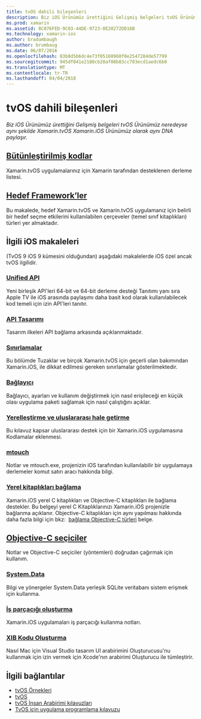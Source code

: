 ```yaml
---
title: tvOS dahili bileşenleri
description: Biz iOS Ürünümüz ürettiğini Gelişmiş belgeleri tvOS Ürünümüz neredeyse aynı şekilde Xamarin.tvOS Xamarin.iOS Ürünümüz olarak aynı DNA paylaşır.
ms.prod: xamarin
ms.assetid: 8C076FED-9C03-44DE-9723-0E20272DD16B
ms.technology: xamarin-ios
author: bradumbaugh
ms.author: brumbaug
ms.date: 06/07/2016
ms.openlocfilehash: 83b8d5b6dc4e73f05160960f0e2547284de57799
ms.sourcegitcommit: 945df041e2180cb20af08b83cc703ecd1aedc6b0
ms.translationtype: MT
ms.contentlocale: tr-TR
ms.lasthandoff: 04/04/2018
---
```

# <a name="tvos-internals"></a>tvOS dahili bileşenleri

_Biz iOS Ürünümüz ürettiğini Gelişmiş belgeleri tvOS Ürünümüz neredeyse aynı şekilde Xamarin.tvOS Xamarin.iOS Ürünümüz olarak aynı DNA paylaşır._


##  <a name="assembliesiostvosinternalsassembliesmd"></a>[Bütünleştirilmiş kodlar](~/ios/tvos/internals/assemblies.md)

Xamarin.tvOS uygulamalarınız için Xamarin tarafından desteklenen derleme listesi.

##  <a name="target-frameworksiostvosinternalsframeworksmd"></a>[Hedef Framework’ler](~/ios/tvos/internals/frameworks.md)

Bu makalede, hedef Xamarin.tvOS ve Xamarin.tvOS uygulamanız için belirli bir hedef seçme etkilerini kullanılabilen çerçeveler (temel sınıf kitaplıkları) türleri yer almaktadır.

## <a name="related-ios-articles"></a>İlgili iOS makaleleri

(TvOS 9 iOS 9 kümesini olduğundan) aşağıdaki makalelerde iOS özel ancak tvOS ilgilidir.

###  <a name="unified-apicross-platformmaciosunifiedindexmd"></a>[Unified API](~/cross-platform/macios/unified/index.md)

Yeni birleşik API'leri 64-bit ve 64-bit derleme desteği Tanıtımı yanı sıra Apple TV ile iOS arasında paylaşımı daha basit kod olarak kullanılabilecek kod temeli için izin API'leri tanıtır.  

###  <a name="api-designiosinternalsapi-designindexmd"></a>[API Tasarımı](~/ios/internals/api-design/index.md)

Tasarım ilkeleri API bağlama arkasında açıklanmaktadır.

###  <a name="limitationsiosinternalslimitationsmd"></a>[Sınırlamalar](~/ios/internals/limitations.md)

Bu bölümde Tuzaklar ve birçok Xamarin.tvOS için geçerli olan bakımından Xamarin.iOS, ile dikkat edilmesi gereken sınırlamalar gösterilmektedir.

###  <a name="linkeriosdeploy-testlinkermd"></a>[Bağlayıcı](~/ios/deploy-test/linker.md)

Bağlayıcı, ayarları ve kullanım değiştirmek için nasıl erişileceği en küçük olası uygulama paketi sağlamak için nasıl çalıştığını açıklar.

###  <a name="localization-and-internationalizationiosapp-fundamentalslocalizationindexmd"></a>[Yerelleştirme ve uluslararası hale getirme](~/ios/app-fundamentals/localization/index.md)

Bu kılavuz kapsar uluslararası destek için bir Xamarin.iOS uygulamasına Kodlamalar eklenmesi.

###  <a name="mtouchiosdeploy-testmtouchmd"></a>[mtouch](~/ios/deploy-test/mtouch.md)

Notlar ve mtouch.exe, projenizin iOS tarafından kullanılabilir bir uygulamaya derlemeler komut satırı aracı hakkında bilgi.

###  <a name="linking-native-librariesiosplatformnative-interopmd"></a>[Yerel kitaplıkları bağlama](~/ios/platform/native-interop.md)

Xamarin.iOS yerel C kitaplıkları ve Objective-C kitaplıkları ile bağlama destekler. Bu belgeyi yerel C Kitaplıklarınızı Xamarin.iOS projenizle bağlanma açıklanır. Objective-C kitaplıkları için aynı yapılması hakkında daha fazla bilgi için bkz:&nbsp; [bağlama Objective-C türleri](~/ios/platform/binding-objective-c/index.md)&nbsp;belge.

##  <a name="objective-c-selectorsiosinternalsobjective-c-selectorsmd"></a>[Objective-C seçiciler](~/ios/internals/objective-c-selectors.md)

Notlar ve Objective-C seçiciler (yöntemleri) doğrudan çağırmak için kullanım.

###  <a name="systemdataiosdata-cloudsystemdatamd"></a>[System.Data](~/ios/data-cloud/system.data.md)

Bilgi ve yönergeler System.Data yerleşik SQLite veritabanı sistem erişmek için kullanma.

###  <a name="threadingiosapp-fundamentalsthreadingmd"></a>[İş parçacığı oluşturma](~/ios/app-fundamentals/threading.md)

Xamarin.iOS uygulamaları iş parçacığı kullanma notları.

###  <a name="xib-code-generationiosinternalsxib-code-generationmd"></a>[XIB Kodu Oluşturma](~/ios/internals/xib-code-generation.md)

Nasıl Mac için Visual Studio tasarım UI arabirimini Oluşturucusu'nu kullanmak için izin vermek için Xcode'nın arabirimi Oluşturucu ile tümleştirir.



## <a name="related-links"></a>İlgili bağlantılar

- [tvOS Örnekleri](https://developer.xamarin.com/samples/tvos/all/)
- [tvOS](https://developer.apple.com/tvos/)
- [tvOS İnsan Arabirimi kılavuzları](https://developer.apple.com/tvos/human-interface-guidelines/)
- [TvOS için uygulama programlama kılavuzu](https://developer.apple.com/library/prerelease/tvos/documentation/General/Conceptual/AppleTV_PG/)
